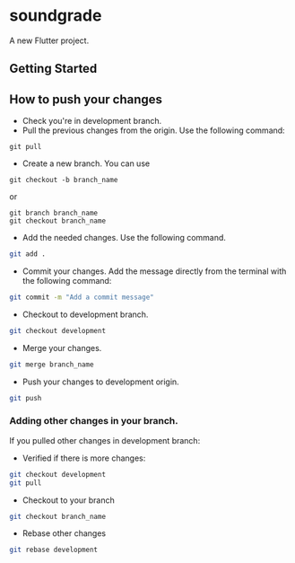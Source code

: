 # soundgrade

A new Flutter project.

## Getting Started

## How to push your changes
 * Check you're in development branch.
 * Pull the previous changes from the origin. Use the following command:
 ```shell
 git pull
 ```
 * Create a new branch. You can use
 ```shell
 git checkout -b branch_name
 ```

 or

 ```shell
 git branch branch_name
 git checkout branch_name
 ```
 
 * Add the needed changes. Use the following command.
 ```bash
 git add .
 ```
 * Commit your changes. Add the message directly from the terminal with the following command:
 ``` bash
 git commit -m "Add a commit message"
 ```
 * Checkout to development branch.
 ```bash
 git checkout development
 ```
 * Merge your changes.
 ```bash
 git merge branch_name
 ```
 * Push your changes to development origin.
 ```bash
 git push
 ```

### Adding other changes in your branch.
If you pulled other changes in development branch:
* Verified if there is more changes:
```bash
git checkout development
git pull
```

* Checkout to your branch
```bash
git checkout branch_name
```

* Rebase other changes
```bash
git rebase development
```